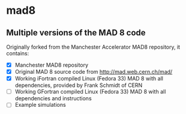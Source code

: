 # mad8
## Multiple versions of the MAD 8 code

Originally forked from the Manchester Accelerator MAD8 repository, it contains:
- [x] Manchester  MAD8 repository
- [x] Original MAD 8 source code from http://mad.web.cern.ch/mad/
- [x] Working iFortran compiled Linux (Fedora 33) MAD 8 with all dependencies, provided by Frank Schmidt of CERN
- [ ] Working GFortran compiled Linux (Fedora 33) MAD 8 with all dependencies and instructions
- [ ] Example simulations
